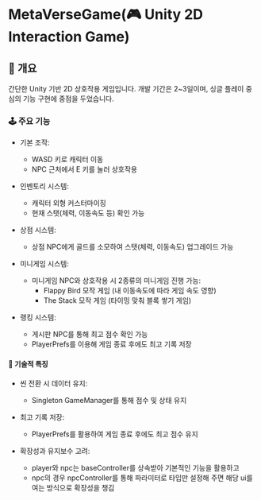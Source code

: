 # MetaVerseGame(🎮 Unity 2D Interaction Game)

## 📌 개요
간단한 Unity 기반 2D 상호작용 게임입니다.
개발 기간은 2~3일이며, 싱글 플레이 중심의 기능 구현에 중점을 두었습니다.

### 🕹️ 주요 기능
- 기본 조작: 
    - WASD 키로 캐릭터 이동
    - NPC 근처에서 E 키를 눌러 상호작용
  
- 인벤토리 시스템: 
    - 캐릭터 외형 커스터마이징
    - 현재 스탯(체력, 이동속도 등) 확인 가능
  
- 상점 시스템: 
    - 상점 NPC에게 골드를 소모하여 스탯(체력, 이동속도) 업그레이드 가능
  
- 미니게임 시스템: 
    - 미니게임 NPC와 상호작용 시 2종류의 미니게임 진행 가능:
        - Flappy Bird 모작 게임 (내 이동속도에 따라 게임 속도 영향)
        - The Stack 모작 게임 (타이밍 맞춰 블록 쌓기 게임)
  
- 랭킹 시스템: 
    - 게시판 NPC를 통해 최고 점수 확인 가능
    - PlayerPrefs를 이용해 게임 종료 후에도 최고 기록 저장

#### 🔧 기술적 특징
- 씬 전환 시 데이터 유지:
    - Singleton GameManager를 통해 점수 및 상태 유지

- 최고 기록 저장:
    - PlayerPrefs를 활용하여 게임 종료 후에도 최고 점수 유지

- 확장성과 유지보수 고려:
    - player와 npc는 baseController를 상속받아 기본적인 기능을 활용하고
    - npc의 경우 npcController를 통해 파라미터로 타입만 설정해 주면 해당 ui를 여는 방식으로 확장성을 챙김
